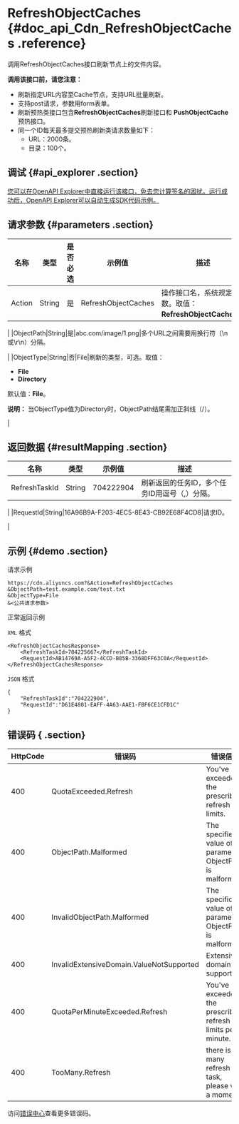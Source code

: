 # RefreshObjectCaches {#doc_api_Cdn_RefreshObjectCaches .reference}

调用RefreshObjectCaches接口刷新节点上的文件内容。

 **调用该接口前，请您注意：** 

-   刷新指定URL内容至Cache节点，支持URL批量刷新。
-   支持post请求，参数用form表单。
-   刷新预热类接口包含**RefreshObjectCaches**刷新接口和 **PushObjectCache**预热接口。
-   同一个ID每天最多提交预热刷新类请求数量如下：
    -   URL：2000条。
    -   目录：100个。

## 调试 {#api_explorer .section}

[您可以在OpenAPI Explorer中直接运行该接口，免去您计算签名的困扰。运行成功后，OpenAPI Explorer可以自动生成SDK代码示例。](https://api.aliyun.com/#product=Cdn&api=RefreshObjectCaches&type=RPC&version=2014-11-11)

## 请求参数 {#parameters .section}

|名称|类型|是否必选|示例值|描述|
|--|--|----|---|--|
|Action|String|是|RefreshObjectCaches|操作接口名，系统规定参数。取值：**RefreshObjectCaches**。

 |
|ObjectPath|String|是|abc.com/image/1.png|多个URL之间需要用换行符（\\n或\\r\\n）分隔。

 |
|ObjectType|String|否|File|刷新的类型，可选。取值：

 -   **File**
-   **Directory**

 默认值：**File**。

 **说明：** 当ObjectType值为Directory时，ObjectPath结尾需加正斜线（/）。

 |

## 返回数据 {#resultMapping .section}

|名称|类型|示例值|描述|
|--|--|---|--|
|RefreshTaskId|String|704222904|刷新返回的任务ID，多个任务ID用逗号（,）分隔。

 |
|RequestId|String|16A96B9A-F203-4EC5-8E43-CB92E68F4CD8|请求ID。

 |

## 示例 {#demo .section}

请求示例

``` {#request_demo}
https://cdn.aliyuncs.com?&Action=RefreshObjectCaches
&ObjectPath=test.example.com/test.txt
&ObjectType=File
&<公共请求参数>
```

正常返回示例

`XML` 格式

``` {#xml_return_success_demo}
<RefreshObjectCachesResponse>
    <RefreshTaskId>704225667</RefreshTaskId>
    <RequestId>AB14769A-A5F2-4CCD-B85B-3368DFF63C0A</RequestId>
</RefreshObjectCachesResponse>
```

`JSON` 格式

``` {#json_return_success_demo}
{
	"RefreshTaskId":"704222904",
	"RequestId":"D61E4801-EAFF-4A63-AAE1-FBF6CE1CFD1C"
}
```

## 错误码 { .section}

|HttpCode|错误码|错误信息|描述|
|--------|---|----|--|
|400|QuotaExceeded.Refresh|You've exceeded the prescribed refresh limits.|超出当日刷新限制。今日刷新数已用完。您可以通过刷新接口查询今日的刷新次数。|
|400|ObjectPath.Malformed|The specified value of parameter ObjectPath is malformed.|参数ObjectPath值格式错误。输入示例：abc.com/image/1.png。多个URL之间需要用换行符（\\n 或 \\r\\n）分隔。|
|400|InvalidObjectPath.Malformed|The specific value of parameter ObjectPath is malformed.|参数ObjectPath值格式错误。输入示例：abc.com/image/1.png。多个URL之间需要用换行符（\\n 或 \\r\\n）分隔。|
|400|InvalidExtensiveDomain.ValueNotSupported|Extensive domain not supported.|该操作不支持泛域名。|
|400|QuotaPerMinuteExceeded.Refresh|You've exceeded the prescribed refresh limits per minute.|每分钟刷新频率超过上限。|
|400|TooMany.Refresh|there is too many refresh task, please wait a moment.|刷新任务太多，请您稍后再试。|

访问[错误中心](https://error-center.aliyun.com/status/product/Cdn)查看更多错误码。

